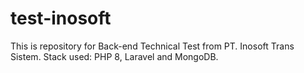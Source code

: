 # test-inosoft
This is repository for Back-end Technical Test from PT. Inosoft Trans Sistem. Stack used: PHP 8, Laravel and MongoDB.
